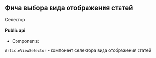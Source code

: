## Фича выбора вида отображения статей

Селектор

#### Public api

- Components:

`ArticleViewSelector` - компонент селектора вида отображения статей
